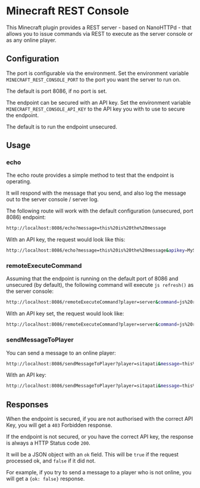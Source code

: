 # Minecraft REST Console

This Minecraft plugin provides a REST server - based on NanoHTTPd - that allows you to issue commands via REST to execute as the server console or as any online player.

## Configuration

The port is configurable via the environment. Set the environment variable `MINECRAFT_REST_CONSOLE_PORT` to the port you want the server to run on.

The default is port 8086, if no port is set.

The endpoint can be secured with an API key. Set the environment variable `MINECRAFT_REST_CONSOLE_API_KEY` to the API key you with to use to secure the endpoint.

The default is to run the endpoint unsecured.

## Usage

### echo

The echo route provides a simple method to test that the endpoint is operating.

It will respond with the message that you send, and also log the message out to the server console / server log.

The following route will work with the default configuration (unsecured, port 8086) endpoint:

```bash
http://localhost:8086/echo?message=this%20is%20the%20message
```

With an API key, the request would look like this:

```bash
http://localhost:8086/echo?message=this%20is%20the%20message&apikey=MySuperSecretKey1001
```

### remoteExecuteCommand

Assuming that the endpoint is running on the default port of 8086 and unsecured (by default), the following command will execute `js refresh()` as the server console:

```bash
http://localhost:8086/remoteExecuteCommand?player=server&command=js%20refresh()
```

With an API key set, the request would look like:

```bash
http://localhost:8086/remoteExecuteCommand?player=server&command=js%20refresh()&apikey=SomeSecretKey
```

### sendMessageToPlayer

You can send a message to an online player:

```bash
http://localhost:8086/sendMessageToPlayer?player=sitapati&message=this%20is%20the%20message
```

With an API key:


```bash
http://localhost:8086/sendMessageToPlayer?player=sitapati&message=this%20is%20the%20message&apikey=13242345jkldsf*
```

## Responses

When the endpoint is secured, if you are not authorised with the correct API Key, you will get a `403` Forbidden response.

If the endpoint is not secured, or you have the correct API key, the response is always a HTTP Status code `200`.

It will be a JSON object with an `ok` field. This will be `true` if the request processed ok, and `false` if it did not. 

For example, if you try to send a message to a player who is not online, you will get a `{ok: false}` response.